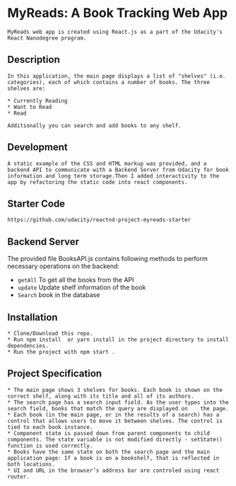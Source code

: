 
# MyReads: A Book Tracking Web App

    MyReads web app is created using React.js as a part of the Udacity's React Nanodegree program.

## Description

    In this application, the main page displays a list of "shelves" (i.e. categories), each of which contains a number of books. The three shelves are:

    * Currently Reading
    * Want to Read
    * Read

    Additionally you can search and add books to any shelf.

## Development

    A static example of the CSS and HTML markup was provided, and a backend API to communicate with a Backend Server from Udacity for book information and long term storage.Then I added interactivity to the app by refactoring the static code into react components.

## Starter Code

    https://github.com/udacity/reactnd-project-myreads-starter

## Backend Server

The provided file BooksAPI.js contains following methods to perform necessary operations on the backend:

* ``` getAll ``` To get all the books from the API
* ``` update ``` Update shelf information of the book
* ``` Search ``` book in the database

## Installation

    * Clone/Download this repo.
    * Run npm install  or yarn install in the project directory to install dependencies.
    * Run the project with npm start .

## Project Specification

    * The main page shows 3 shelves for books. Each book is shown on the correct shelf, along with its title and all of its authors.
    * The search page has a search input field. As the user types into the search field, books that match the query are displayed on    the page.
    * Each book (in the main page, or in the results of a search) has a control that allows users to move it between shelves. The control is tied to each book instance.
    * Component state is passed down from parent components to child components. The state variable is not modified directly - setState() function is used correctly.
    * Books have the same state on both the search page and the main application page: If a book is on a bookshelf, that is reflected in both locations.
    * UI and URL in the browser’s address bar are controled using react router.
    


